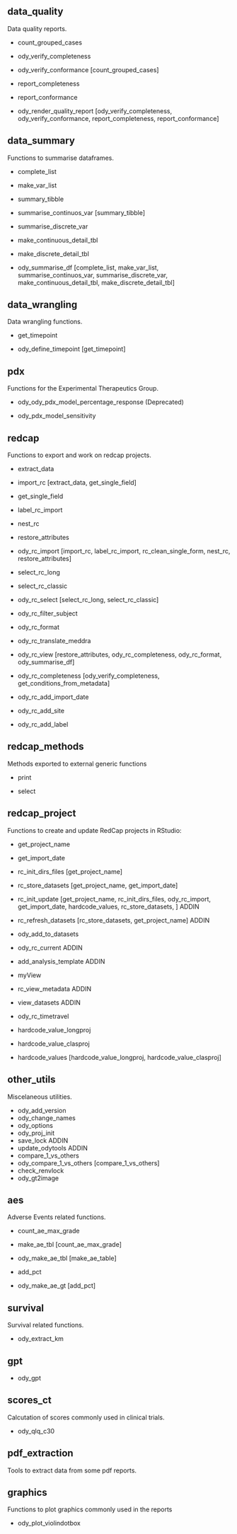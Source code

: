 ## **data_quality**

Data quality reports.

-   count_grouped_cases

-   ody_verify_completeness

-   ody_verify_conformance [count_grouped_cases]

-   report_completeness

-   report_conformance

-   ody_render_quality_report [ody_verify_completeness, ody_verify_conformance, report_completeness, report_conformance]

## **data_summary**

Functions to summarise dataframes.

-   complete_list

-   make_var_list

-   summary_tibble

-   summarise_continuos_var [summary_tibble]

-   summarise_discrete_var

-   make_continuous_detail_tbl

-   make_discrete_detail_tbl

-   ody_summarise_df [complete_list, make_var_list, summarise_continuos_var, summarise_discrete_var, make_continuous_detail_tbl, make_discrete_detail_tbl]

## **data_wrangling**

Data wrangling functions.

-   get_timepoint

-   ody_define_timepoint [get_timepoint]

## **pdx**

Functions for the Experimental Therapeutics Group.

-   ody_ody_pdx_model_percentage_response (Deprecated)

-   ody_pdx_model_sensitivity

## **redcap**

Functions to export and work on redcap projects.

-   extract_data

-   import_rc [extract_data, get_single_field]

-   get_single_field

-   label_rc_import

-   nest_rc

-   restore_attributes

-   ody_rc_import [import_rc, label_rc_import, rc_clean_single_form, nest_rc, restore_attributes]

-   select_rc_long

-   select_rc_classic

-   ody_rc_select [select_rc_long, select_rc_classic]

-   ody_rc_filter_subject

-   ody_rc_format

-   ody_rc_translate_meddra

-   ody_rc_view [restore_attributes, ody_rc_completeness, ody_rc_format, ody_summarise_df]

-   ody_rc_completeness [ody_verify_completeness, get_conditions_from_metadata]

-   ody_rc_add_import_date

-   ody_rc_add_site

-   ody_rc_add_label

## redcap_methods

Methods exported to external generic functions

-   print

-   select

## redcap_project

Functions to create and update RedCap projects in RStudio:

-   get_project_name

-   get_import_date

-   rc_init_dirs_files [get_project_name]

-   rc_store_datasets [get_project_name, get_import_date]

-   rc_init_update [get_project_name, rc_init_dirs_files, ody_rc_import, get_import_date, hardcode_values, rc_store_datasets, ] ADDIN

-   rc_refresh_datasets [rc_store_datasets, get_project_name] ADDIN

-   ody_add_to_datasets

-   ody_rc_current ADDIN

-   add_analysis_template ADDIN

-   myView

-   rc_view_metadata ADDIN

-   view_datasets ADDIN

-   ody_rc_timetravel

-   hardcode_value_longproj

-   hardcode_value_clasproj

-   hardcode_values [hardcode_value_longproj, hardcode_value_clasproj]

## **other_utils**

Miscelaneous utilities.

-   ody_add_version
-   ody_change_names
-   ody_options
-   ody_proj_init
-   save_lock ADDIN
-   update_odytools ADDIN
-   compare_1_vs_others
-   ody_compare_1_vs_others [compare_1_vs_others]
-   check_renvlock
-   ody_gt2image

## **aes**

Adverse Events related functions.

-   count_ae_max_grade

-   make_ae_tbl [count_ae_max_grade]

-   ody_make_ae_tbl [make_ae_table]

-   add_pct

-   ody_make_ae_gt [add_pct]

## **survival**

Survival related functions.

-   ody_extract_km

## **gpt**

-   ody_gpt

## **scores_ct**

Calcutation of scores commonly used in clinical trials.

-   ody_qlq_c30

## pdf_extraction

Tools to extract data from some pdf reports.

## graphics

Functions to plot graphics commonly used in the reports

-   ody_plot_violindotbox
